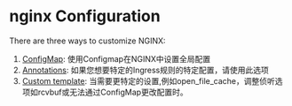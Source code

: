 # nginx Configuration

There are three ways to customize NGINX:

1. [ConfigMap](./configmap.md): 使用Configmap在NGINX中设置全局配置
2. [Annotations](./annotations.md): 如果您想要特定的Ingress规则的特定配置，请使用此选项
3. [Custom template](./custom-template.md): 当需要更特定的设置,例如open_file_cache，调整侦听选项如rcvbuf或无法通过ConfigMap更改配置时。
